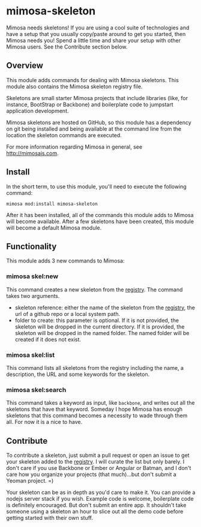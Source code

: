 mimosa-skeleton
===========

Mimosa needs skeletons! If you are using a cool suite of technologies and have a setup that you usually copy/paste around to get you started, then Mimosa needs you! Spend a little time and share your setup with other Mimosa users.  See the Contribute section below.

## Overview

This module adds commands for dealing with Mimosa skeletons.  This module also contains the Mimosa skeleton registry file.

Skeletons are small starter Mimosa projects that include libraries (like, for instance, BootStrap or Backbone) and boilerplate code to jumpstart application development.

Mimosa skeletons are hosted on GitHub, so this module has a dependency on git being installed and being available at the command line from the location the skeleton commands are executed.

For more information regarding Mimosa in general, see http://mimosajs.com.

## Install

In the short term, to use this module, you'll need to execute the following command:

```
mimosa mod:install mimosa-skeleton
```

After it has been installed, all of the commands this module adds to Mimosa will become available. After a few skeletons have been created, this module will become a default Mimosa module.

## Functionality

This module adds 3 new commands to Mimosa:

### mimosa skel:new <skeleton reference> <folder to create>

This command creates a new skeleton from the  [registry](https://github.com/dbashford/mimosa-skeleton/blob/master/registry.json). The command takes two arguments.

* skeleton reference: either the name of the skeleton from the [registry](https://github.com/dbashford/mimosa-skeleton/blob/master/registry.json), the url of a github repo or a local system path.
* folder to create: this parameter is optional.  If it is not provided, the skeleton will be dropped in the current directory.  If it is provided, the skeleton will be dropped in the named folder.  The named folder will be created if it does not exist.

### mimosa skel:list

This command lists all skeletons from the registry including the name, a description, the URL and some keywords for the skeleton.

### mimosa skel:search

This command takes a keyword as input, like `backbone`, and writes out all the skeletons that have that keyword.  Someday I hope Mimosa has enough skeletons that this command becomes a necessity to wade through them all.  For now it is a nice to have.

## Contribute

To contribute a skeleton, just submit a pull request or open an issue to get your skeleton added to the [registry](https://github.com/dbashford/mimosa-skeleton/blob/master/registry.json). I will curate the list but only barely. I don't care if you use Backbone or Ember or Angular or Batman, and I don't care how you organize your projects (that much)...but don't submit a Yeoman project. =)

Your skeleton can be as in depth as you'd care to make it.  You can provide a nodejs server stack if you wish.  Example code is welcome, boilerplate code is definitely encouraged. But don't submit an entire app. It shouldn't take someone using a skeleton an hour to slice out all the demo code before getting started with their own stuff.
